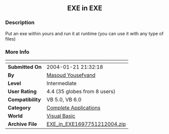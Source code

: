 ﻿<div align="center">

## EXE in EXE


</div>

### Description

Put an exe within yours and run it at runtime (you can use it with any type of files)
 
### More Info
 


<span>             |<span>
---                |---
**Submitted On**   |2004-01-21 21:32:18
**By**             |[Masoud Yousefvand](https://github.com/Planet-Source-Code/PSCIndex/blob/master/ByAuthor/masoud-yousefvand.md)
**Level**          |Intermediate
**User Rating**    |4.4 (35 globes from 8 users)
**Compatibility**  |VB 5\.0, VB 6\.0
**Category**       |[Complete Applications](https://github.com/Planet-Source-Code/PSCIndex/blob/master/ByCategory/complete-applications__1-27.md)
**World**          |[Visual Basic](https://github.com/Planet-Source-Code/PSCIndex/blob/master/ByWorld/visual-basic.md)
**Archive File**   |[EXE\_in\_EXE1697751212004\.zip](https://github.com/Planet-Source-Code/masoud-yousefvand-exe-in-exe__1-51159/archive/master.zip)








